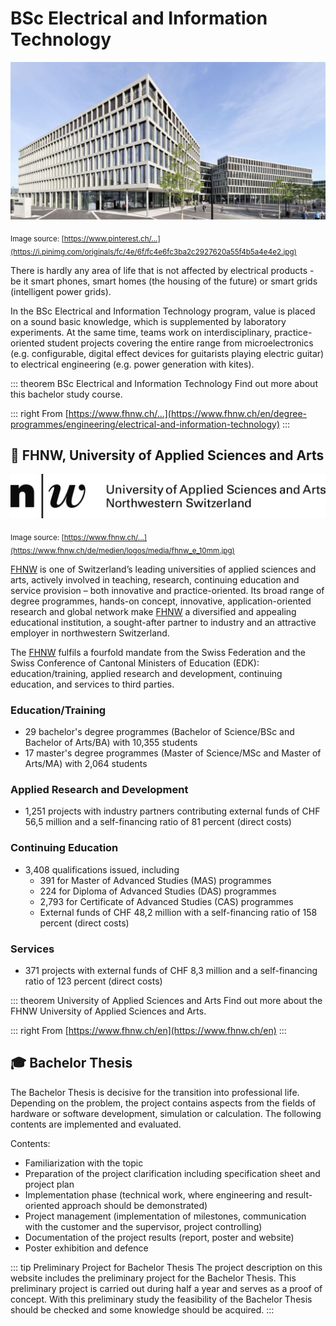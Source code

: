 # BSc Electrical and Information Technology

![FHNW at Brugg](./assets/img/FHNW_Buildings.jpg)

<sub>Image source: [https://www.pinterest.ch/...](https://i.pinimg.com/originals/fc/4e/6f/fc4e6fc3ba2c2927620a55f4b5a4e4e2.jpg)</sub>

There is hardly any area of life that is not affected by electrical products - be it smart phones, smart homes (the housing of the future) or smart grids (intelligent power grids).

In the BSc Electrical and Information Technology program, value is placed on a sound basic knowledge, which is supplemented by laboratory experiments. At the same time, teams work on interdisciplinary, practice-oriented student projects covering the entire range from microelectronics (e.g. configurable, digital effect devices for guitarists playing electric guitar) to electrical engineering (e.g. power generation with kites).

::: theorem BSc Electrical and Information Technology
Find out more about this bachelor study course.

::: right
From [https://www.fhnw.ch/...](https://www.fhnw.ch/en/degree-programmes/engineering/electrical-and-information-technology)
:::


## :school: FHNW, University of Applied Sciences and Arts

![FHNW Logo](./assets/img/FHNW_Logo.jpg)

<sub>Image source: [https://www.fhnw.ch/...](https://www.fhnw.ch/de/medien/logos/media/fhnw_e_10mm.jpg)</sub>


[FHNW](https://www.fhnw.ch/en/startseite) is one of Switzerland’s leading universities of applied sciences and arts, actively involved in teaching, research, continuing education and service provision – both innovative and practice-oriented. Its broad range of degree programmes, hands-on concept, innovative, application-oriented research and global network make [FHNW](https://www.fhnw.ch/en/startseite) a diversified and appealing educational institution, a sought-after partner to industry and an attractive employer in northwestern Switzerland.

The [FHNW](https://www.fhnw.ch/en/startseite) fulfils a fourfold mandate from the Swiss Federation and the Swiss Conference of Cantonal Ministers of Education (EDK): education/training, applied research and development, continuing education, and services to third parties.

### Education/Training
* 29 bachelor's degree programmes (Bachelor of Science/BSc and Bachelor of Arts/BA) with 10,355 students
* 17 master's degree programmes (Master of Science/MSc and Master of Arts/MA) with 2,064 students

### Applied Research and Development
* 1,251 projects with industry partners contributing external funds of CHF 56,5 million and a self-financing ratio of 81 percent (direct costs)

### Continuing Education
* 3,408 qualifications issued, including
    * 391 for Master of Advanced Studies (MAS) programmes
    * 224 for Diploma of Advanced Studies (DAS) programmes
    * 2,793 for Certificate of Advanced Studies (CAS) programmes
    * External funds of CHF 48,2 million with a self-financing ratio of 158 percent (direct costs)

### Services
* 371 projects with external funds of CHF 8,3 million and a self-financing ratio of 123 percent (direct costs)

::: theorem University of Applied Sciences and Arts
Find out more about the FHNW University of Applied Sciences and Arts.

::: right
From [https://www.fhnw.ch/en](https://www.fhnw.ch/en)
:::

## :mortar_board: Bachelor Thesis

The Bachelor Thesis is decisive for the transition into professional life. Depending on the problem, the project contains aspects from the fields of hardware or software development, simulation or calculation. The following contents are implemented and evaluated.

Contents:
* Familiarization with the topic
* Preparation of the project clarification including specification sheet and project plan
* Implementation phase (technical work, where engineering and result-oriented approach should be demonstrated)
* Project management (implementation of milestones, communication with the customer and the supervisor, project controlling)
* Documentation of the project results (report, poster and website)
* Poster exhibition and defence


::: tip Preliminary Project for Bachelor Thesis
The project description on this website includes the preliminary project for the Bachelor Thesis. This preliminary project is carried out during half a year and serves as a proof of concept. With this preliminary study the feasibility of the Bachelor Thesis should be checked and some knowledge should be acquired. 
:::
